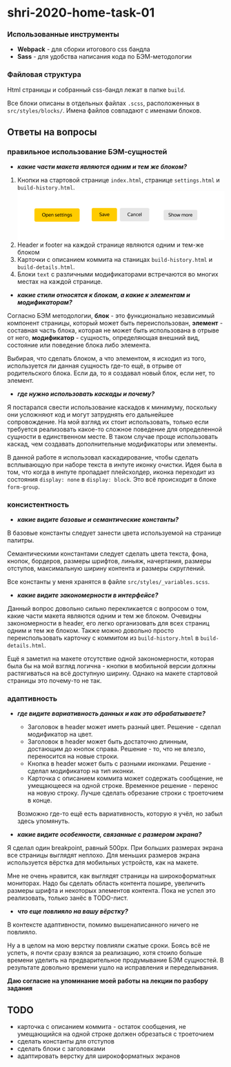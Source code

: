 # shri-2020-home-task-01

### Использованные инструменты

- **Webpack** - для сборки итогового css бандла
- **Sass** - для удобства написания кода по БЭМ-методологии

### Файловая структура
Html страницы и собранный css-бандл лежат в папке `build`.

Все блоки описаны в отдельных файлах `.scss`, расположенных в `src/styles/blocks/`. Имена файлов совпадают с именами блоков.

## Ответы на вопросы
### правильное использование БЭМ-сущностей
- **_какие части макета являются одним и тем же блоком?_**
1) Кнопки на стартовой странице `index.html`, странице `settings.html` и `build-history.html`.
![Кнопки](buttons.png)
2) Header и footer на каждой странице являются одним и тем-же блоком
3) Карточки с описанием коммита на станицах `build-history.html` и `build-details.html`.
4) Блоки `text` с различными модификаторами встречаются во многих местах на каждой странице.

- **_какие стили относятся к блокам, а какие к элементам и модификаторам?_**

Согласно БЭМ методологии, **блок** - это функционально независимый компонент страницы, который может быть переиспользован, **элемент** - составная часть блока, которая не может быть использована в отрыве от него, **модификатор** - сущность, определяющая внешний вид, состояние или поведение блока либо элемента.

Выбирая, что сделать блоком, а что элементом, я исходил из того, используется ли данная сущность где-то ещё, в отрыве от родительского блока. Если да, то я создавал новый блок, если нет, то элемент. 

- **_где нужно использовать каскады и почему?_**

Я постарался свести использование каскадов к минимуму, поскольку они усложняют код и могут затруднять его дальнейшее сопровождение. На мой взгляд их стоит использовать, только если требуется реализовать какое-то сложное поведение для определенной сущности в единственном месте. В таком случае проще использовать каскад, чем создавать дополнительные модификаторы или элементы. 

В данной работе я использовал каскадирование, чтобы сделать всплывающую при наборе текста в инпуте иконку очистки. Идея была в том, что когда в инпуте пропадает плейсхолдер, иконка переходит из состояния `display: none` в `display: block`. Это всё происходит в блоке `form-group`.

### консистентность
- **_какие видите базовые и семантические константы?_**

В базовые константы следует занести цвета используемой на странице палитры.

Семантическими константами следует сделать цвета текста, фона, кнопок, бордеров, размеры шрифтов, линьяж, начертания, размеры отступов, максимальную ширину контента и размеры скруглений.

Все константы у меня хранятся в файле `src/styles/_variables.scss`. 

- **_какие видите закономерности в интерфейсе?_**

Данный вопрос довольно сильно перекликается с вопросом о том, какие части макета являются одним и тем же блоком. Очевидны закономерности в header, его легко организовать для всех страниц одним и тем же блоком. Также можно довольно просто переиспользовать карточку с коммитом из `build-history.html` в `build-details.html`.

Ещё я заметил на макете отсутствие одной закономерности, которая была бы на мой взгляд логична - кнопки в мобильной версии должны растягиваться на всё доступную ширину. Однако на макете стартовой страницы это почему-то не так.

### адаптивность
- **_где видите вариативность данных и как это обрабатываете?_**

  - Заголовок в header может иметь разный цвет. Решение - сделал модификатор на цвет.
  - Заголовок в header может быть достаточно длинным, достающим до кнопок справа. Решение - то, что не влезло, переносится на новые строки.
  - Кнопка в header может быть с разными иконками. Решение - сделал модификатор на тип иконки.
  - Карточка с описанием коммита может содержать сообщение, не умещающееся на одной строке. Временное решение - перенос на новую строку. Лучше сделать обрезание строки с троеточием в конце.
  
  Возможно где-то ещё есть вариативность, которую я учёл, но забыл здесь упомянуть.

- **_какие видите особенности, связанные с размером экрана?_**

Я сделал один breakpoint, равный 500px. При больших размерах экрана все страницы выглядят неплохо. Для меньших размеров экрана используется вёрстка для мобильных устройств, как на макете.

Мне не очень нравится, как выглядят страницы на широкоформатных мониторах. Надо бы сделать область контента пошире, увеличить размеры шрифта и некоторых элементов контента. Пока не успел это реализовать, только занёс в TODO-лист.

- **_что еще повлияло на вашу вёрстку?_**

В контексте адаптивности, помимо вышенаписанного ничего не повлияло.

Ну а в целом на мою верстку повлияли сжатые сроки. Боясь всё не успеть, я почти сразу взялся за реализацию, хотя стоило больше времени уделить на предварительное продумывание БЭМ сущностей. В результате довольно времени ушло на исправления и переделывания.

**Даю согласие на упоминание моей работы на лекции по разбору задания**

## TODO
- карточка с описанием коммита - остаток сообщения, не умещающийся на одной строке должен обрезаться с троеточием
- сделать константы для отступов
- сделать блоки с заголовками
- адаптировать верстку для широкоформатных экранов
